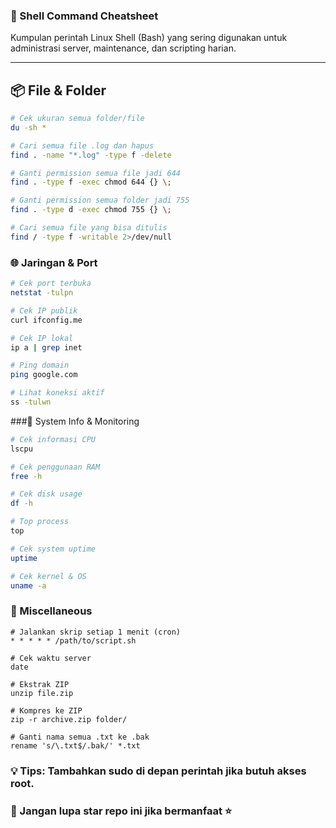 ### 🐚 Shell Command Cheatsheet

Kumpulan perintah Linux Shell (Bash) yang sering digunakan untuk administrasi server, maintenance, dan scripting harian.

---

## 📦 File & Folder

```bash
# Cek ukuran semua folder/file
du -sh *

# Cari semua file .log dan hapus
find . -name "*.log" -type f -delete

# Ganti permission semua file jadi 644
find . -type f -exec chmod 644 {} \;

# Ganti permission semua folder jadi 755
find . -type d -exec chmod 755 {} \;

# Cari semua file yang bisa ditulis
find / -type f -writable 2>/dev/null
```


### 🌐 Jaringan & Port
```bash
# Cek port terbuka
netstat -tulpn

# Cek IP publik
curl ifconfig.me

# Cek IP lokal
ip a | grep inet

# Ping domain
ping google.com

# Lihat koneksi aktif
ss -tulwn
```

###🧪 System Info & Monitoring
```bash
# Cek informasi CPU
lscpu

# Cek penggunaan RAM
free -h

# Cek disk usage
df -h

# Top process
top

# Cek system uptime
uptime

# Cek kernel & OS
uname -a
```

### 🔧 Miscellaneous

```
# Jalankan skrip setiap 1 menit (cron)
* * * * * /path/to/script.sh

# Cek waktu server
date

# Ekstrak ZIP
unzip file.zip

# Kompres ke ZIP
zip -r archive.zip folder/

# Ganti nama semua .txt ke .bak
rename 's/\.txt$/.bak/' *.txt
```

### 💡 Tips: Tambahkan sudo di depan perintah jika butuh akses root.
### 📌 Jangan lupa star repo ini jika bermanfaat ⭐
